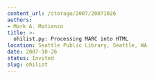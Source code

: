 ```yaml
---
content_url: /storage/2007/20071026
authors:
- Mark A. Matienzo
title: >-
  ohilist.py: Processing MARC into HTML
location: Seattle Public Library, Seattle, WA
date: 2007-10-26
status: Invited
slug: ohilist
---
```

